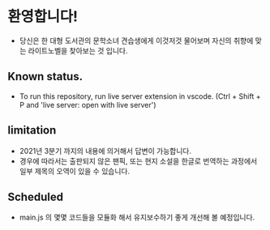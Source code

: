 # 환영합니다!
- 당신은 한 대형 도서관의 문학소녀 견습생에게 이것저것 물어보며 자신의 취향에 맞는 라이트노벨을 찾아보는 것 입니다.

##  Known status.
- To run this repository, run live server extension in vscode.
(Ctrl + Shift + P and 'live server: open with live server')

## limitation
- 2021년 3분기 까지의 내용에 의거해서 답변이 가능합니다.
- 경우에 따라서는 출판되지 않은 팬픽, 또는 현지 소설을 한글로 번역하는 과정에서 일부 제목의 오역이 있을 수 있습니다.

## Scheduled
- main.js 의 몇몇 코드들을 모듈화 해서 유지보수하기 좋게 개선해 볼 예정입니다.